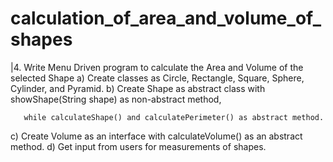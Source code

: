 # calculation_of_area_and_volume_of_shapes
|4. Write Menu Driven program to calculate the Area and Volume of the selected Shape
 a) Create classes as Circle, Rectangle, Square, Sphere, Cylinder, and Pyramid.
 b) Create Shape as abstract class with showShape(String shape) as non-abstract method,

       while calculateShape() and calculatePerimeter() as abstract method.
 c) Create Volume as an interface with calculateVolume() as an abstract method.
 d) Get input from users for measurements of shapes.
